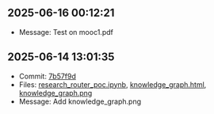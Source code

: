 ## 2025-06-16 00:12:21
- Message: Test on mooc1.pdf

## 2025-06-14 13:01:35
- Commit: [7b57f9d](https://github.com/ECE496-Team-DASH/research-router-poc/commit/7b57f9dba0e7ffb33b06dd6c628eb018b8b17491)
- Files: [research_router_poc.ipynb](https://github.com/ECE496-Team-DASH/research-router-poc/blob/7b57f9dba0e7ffb33b06dd6c628eb018b8b17491/research_router_poc.ipynb), [knowledge_graph.html](https://github.com/ECE496-Team-DASH/research-router-poc/blob/7b57f9dba0e7ffb33b06dd6c628eb018b8b17491/knowledge_graph.html), [knowledge_graph.png](https://github.com/ECE496-Team-DASH/research-router-poc/blob/7b57f9dba0e7ffb33b06dd6c628eb018b8b17491/knowledge_graph.png)
- Message: Add knowledge_graph.png
